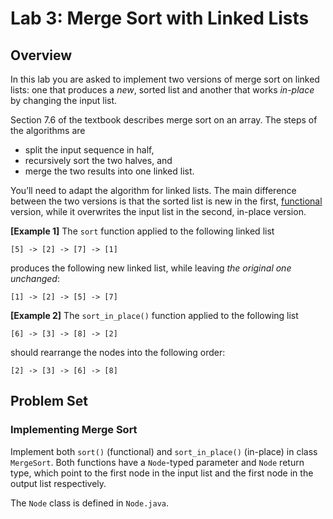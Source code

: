 # Lab 3: Merge Sort with Linked Lists

## Overview

In this lab you are asked to implement two versions of merge sort on linked lists:
one that produces a _new_, sorted list and another that works _in-place_ by changing
the input list.

Section 7.6 of the textbook describes merge sort on an array. The steps of the algorithms are

+ split the input sequence in half,
+ recursively sort the two halves, and
+ merge the two results into one linked list.

You’ll need to adapt the algorithm for linked lists.
The main difference between the two versions is that the sorted list is new in the first,
[functional](https://en.wikipedia.org/wiki/Functional_programming) version,
while it overwrites the input list in the second, in-place version.

**[Example 1]** The `sort` function applied to the following linked list

```
[5] -> [2] -> [7] -> [1]
```

produces the following new linked list, while leaving _the original one unchanged_:

```
[1] -> [2] -> [5] -> [7]
```

**[Example 2]** The `sort_in_place()` function applied to the following list

```
[6] -> [3] -> [8] -> [2]
```

should rearrange the nodes into the following order:

```
[2] -> [3] -> [6] -> [8]
```

## Problem Set

### Implementing Merge Sort

Implement both `sort()` (functional) and `sort_in_place()` (in-place) in class `MergeSort`.
Both functions have a `Node`-typed parameter and `Node` return type, which point to the first node
in the input list and the first node in the output list respectively.

The `Node` class is defined in `Node.java`.

<!-- You’ll need to implement two versions of the merge algorithm, one that returns a new linked list and the other that works in-place, rearranging the nodes. -->

<!-- static Node merge(Node A, Node B) { ... } -->

<!-- static Node merge_in_place(Node A, Node B) { ... } -->
<!-- For example, merge applied to the following two sorted lists -->

<!-- [1] -> [2] -> [5] -> [7] -->
<!-- [2] -> [3] -> [6] -> [8] -->
<!-- produces the following newly allocated list -->

<!-- [1] -> [2] -> [2] -> [3] -> [5] -> [6] -> [7] -> [8] -->
<!-- The idea of the merge algorithm is to scan through the two input sequences, choosing the smaller of the two current elements for the output sequence. -->

<!-- Testing -->
<!-- Create a file named MergeSortTest.java that includes three tests for each of your merge and sort methods. -->

<!-- Questions -->
<!-- In a file named README.md answer the following questions. -->

<!-- What is the time and space complexity of your merge function? -->
<!-- What is the time and space complexity of your sort function? -->
<!-- What is the time and space complexity of your merge_in_place function? -->
<!-- What is the time and space complexity of your sort_in_place function? -->
<!-- Submission -->
<!-- Submit your MergeSort.java, MergeSortTest.java, and README.md files to the autograder: -->
